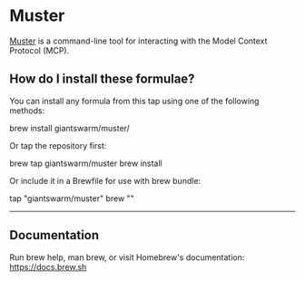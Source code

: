# Muster

[Muster](https://github.com/giantswarm/muster) is a command-line tool for interacting with the Model Context Protocol (MCP).

## How do I install these formulae?

You can install any formula from this tap using one of the following methods:

brew install giantswarm/muster/<formula>

Or tap the repository first:

brew tap giantswarm/muster
brew install <formula>

Or include it in a Brewfile for use with brew bundle:

tap "giantswarm/muster"
brew "<formula>"

---

## Documentation

Run brew help, man brew, or visit Homebrew's documentation: https://docs.brew.sh